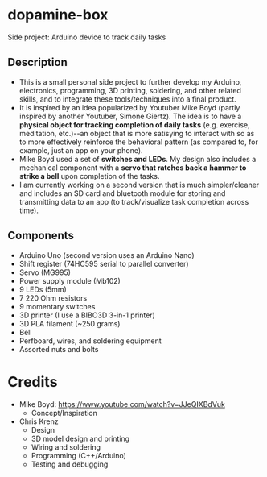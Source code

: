 # dopamine-box
Side project: Arduino device to track daily tasks


## Description
 - This is a small personal side project to further develop my Arduino, electronics, programming, 3D printing, soldering, and other related skills, and to integrate these tools/techniques into a final product.
 - It is inspired by an idea popularized by Youtuber Mike Boyd (partly inspired by another Youtuber, Simone Giertz). The idea is to have a **physical object for tracking completion of daily tasks** (e.g. exercise, meditation, etc.)--an object that is more satisying to interact with so as to more effectively reinforce the behavioral pattern (as compared to, for example, just an app on your phone).
 - Mike Boyd used a set of **switches and LEDs**. My design also includes a mechanical component with a **servo that ratches back a hammer to strike a bell** upon completion of the tasks.
 - I am currently working on a second version that is much simpler/cleaner and includes an SD card and bluetooth module for storing and transmitting data to an app (to track/visualize task completion across time).


## Components
 - Arduino Uno (second version uses an Arduino Nano)
 - Shift register (74HC595 serial to parallel converter)
 - Servo (MG995)
 - Power supply module (Mb102)
 - 9 LEDs (5mm)
 - 7 220 Ohm resistors
 - 9 momentary switches
 - 3D printer (I use a BIBO3D 3-in-1 printer)
 - 3D PLA filament (~250 grams)
 - Bell
 - Perfboard, wires, and soldering equipment
 - Assorted nuts and bolts


# Credits
 - Mike Boyd: https://www.youtube.com/watch?v=JJeQIXBdVuk
   - Concept/Inspiration
 - Chris Krenz
   - Design
   - 3D model design and printing
   - Wiring and soldering
   - Programming (C++/Arduino)
   - Testing and debugging
